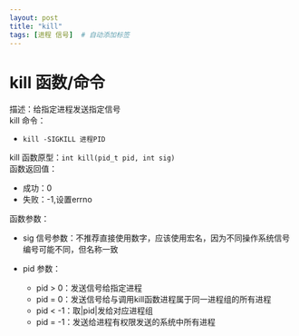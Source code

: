 ```yaml
---
layout: post
title: "kill"
tags: [进程 信号]  # 自动添加标签
---
```


# kill 函数/命令

描述：给指定进程发送指定信号  
kill 命令：

- `kill -SIGKILL 进程PID`

kill 函数原型：`int kill(pid_t pid, int sig)`  
函数返回值：

- 成功：0
- 失败：-1,设置errno

函数参数：

- sig 信号参数：不推荐直接使用数字，应该使用宏名，因为不同操作系统信号编号可能不同，但名称一致
- pid 参数：

  - pid > 0：发送信号给指定进程
  - pid = 0：发送信号给与调用kill函数进程属于同一进程组的所有进程
  - pid < -1：取|pid|发给对应进程组
  - pid = -1：发送给进程有权限发送的系统中所有进程
